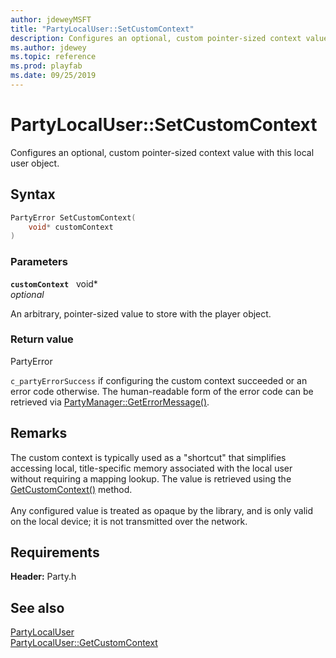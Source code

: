 ```yaml
---
author: jdeweyMSFT
title: "PartyLocalUser::SetCustomContext"
description: Configures an optional, custom pointer-sized context value with this local user object.
ms.author: jdewey
ms.topic: reference
ms.prod: playfab
ms.date: 09/25/2019
---
```


# PartyLocalUser::SetCustomContext  

Configures an optional, custom pointer-sized context value with this local user object.  

## Syntax  
  
```cpp
PartyError SetCustomContext(  
    void* customContext  
)  
```  
  
### Parameters  
  
**`customContext`** &nbsp; void*  
*optional*  
  
An arbitrary, pointer-sized value to store with the player object.  
  
  
### Return value  
PartyError
  
```c_partyErrorSuccess``` if configuring the custom context succeeded or an error code otherwise. The human-readable form of the error code can be retrieved via [PartyManager::GetErrorMessage()](../../PartyManager/methods/partymanager_geterrormessage.md).
  
## Remarks  
  
The custom context is typically used as a "shortcut" that simplifies accessing local, title-specific memory associated with the local user without requiring a mapping lookup. The value is retrieved using the [GetCustomContext()](partylocaluser_getcustomcontext.md) method. <br /><br /> Any configured value is treated as opaque by the library, and is only valid on the local device; it is not transmitted over the network.
  
## Requirements  
  
**Header:** Party.h
  
## See also  
[PartyLocalUser](../partylocaluser.md)  
[PartyLocalUser::GetCustomContext](partylocaluser_getcustomcontext.md)
  
  
